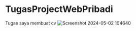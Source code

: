 # TugasProjectWebPribadi
Tugas saya membuat cv
![Screenshot 2024-05-02 104640](https://github.com/riskibowo/Tugas-Project-Web-Pribadi/assets/115862112/1ca9edd2-8d38-4a22-aa49-e0916bd347c0)


